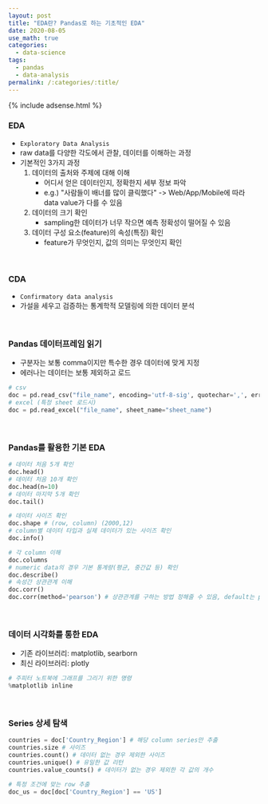 ```yaml
---
layout: post
title: "EDA란? Pandas로 하는 기초적인 EDA"
date: 2020-08-05
use_math: true
categories:
  - data-science
tags:
  - pandas
  - data-analysis
permalink: /:categories/:title/
---
```


{% include adsense.html %}

### EDA
- `Exploratory Data Analysis`
- raw data를 다양한 각도에서 관찰, 데이터를 이해하는 과정
- 기본적인 3가지 과정
  1. 데이터의 출처와 주제에 대해 이해
     - 어디서 얻은 데이터인지, 정확한지 세부 정보 파악
     - e.g.) "사람들이 배너를 많이 클릭했다" -> Web/App/Mobile에 따라 data value가 다를 수 있음
  2. 데이터의 크기 확인
     - sampling한 데이터가 너무 작으면 예측 정확성이 떨어질 수 있음
  3. 데이터 구성 요소(feature)의 속성(특징) 확인
     - feature가 무엇인지, 값의 의미는 무엇인지 확인

<br/>

### CDA
- `Confirmatory data analysis`
- 가설을 세우고 검증하는 통계학적 모델링에 의한 데이터 분석

<br/>

### Pandas 데이터프레임 읽기
- 구분자는 보통 comma이지만 특수한 경우 데이터에 맞게 지정
- 에러나는 데이터는 보통 제외하고 로드

```python
# csv
doc = pd.read_csv("file_name", encoding='utf-8-sig', quotechar=',', error_bad_lines=False)
# excel (특정 sheet 로드시)
doc = pd.read_excel("file_name", sheet_name="sheet_name")
```

<br/>

### Pandas를 활용한 기본 EDA

```python
# 데이터 처음 5개 확인
doc.head()
# 데이터 처음 10개 확인
doc.head(n=10)
# 데이터 마지막 5개 확인
doc.tail()

# 데이터 사이즈 확인
doc.shape # (row, column) (2000,12)
# column별 데이터 타입과 실제 데이터가 있는 사이즈 확인
doc.info()

# 각 column 이해
doc.columns
# numeric data의 경우 기본 통계량(평균, 중간값 등) 확인
doc.describe()
# 속성간 상관관계 이해
doc.corr()
doc.corr(method='pearson') # 상관관계를 구하는 방법 정해줄 수 있음, default는 pearson
```

<br/>

### 데이터 시각화를 통한 EDA
- 기존 라이브러리: matplotlib, searborn
- 최신 라이브러리: plotly

```python
# 주피터 노트북에 그래프를 그리기 위한 명령
%matplotlib inline
```

<br/>

### Series 상세 탐색

```python
countries = doc['Country_Region'] # 해당 column series만 추출
countries.size # 사이즈
countries.count() # 데이터 없는 경우 제외한 사이즈
countries.unique() # 유일한 값 리턴
countries.value_counts() # 데이터가 없는 경우 제외한 각 값의 개수

# 특정 조건에 맞는 row 추출
doc_us = doc[doc['Country_Region'] == 'US']
```
